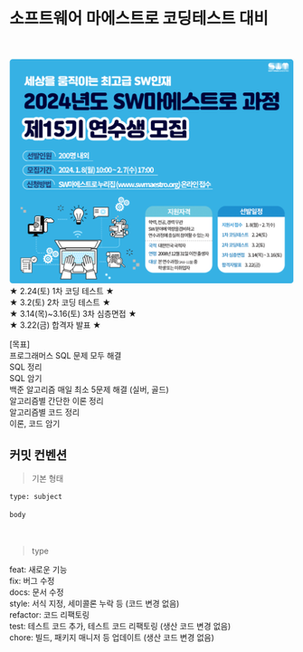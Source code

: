 # 소프트웨어 마에스트로 코딩테스트 대비
　  
  
![img.png](img.png)
★ 2.24(토) 1차 코딩 테스트 ★　  
★ 3.2(토) 2차 코딩 테스트 ★　  
★ 3.14(목)~3.16(토) 3차 심층면접 ★　  
★ 3.22(금) 합격자 발표 ★　  

[목표]　  
프로그래머스 SQL 문제 모두 해결　  
SQL 정리　  
SQL 암기　  
백준 알고리즘 매일 최소 5문제 해결 (실버, 골드)　  
알고리즘별 간단한 이론 정리　  
알고리즘별 코드 정리 　  
이론, 코드 암기　  


## 커밋 컨벤션

> 기본 형태
~~~
type: subject

body
~~~
　   
> type

feat: 새로운 기능　   
fix: 버그 수정　   
docs: 문서 수정　   
style: 서식 지정, 세미콜론 누락 등 (코드 변경 없음)　   
refactor: 코드 리팩토링　   
test: 테스트 코드 추가, 테스트 코드 리팩토링 (생산 코드 변경 없음)　   
chore: 빌드, 패키지 매니저 등 업데이트  (생산 코드 변경 없음)　   
　   


